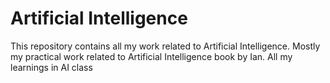 # Artificial Intelligence
This repository contains all my work related to Artificial Intelligence. 
Mostly my practical work related to Artificial Intelligence book by Ian.
All my learnings in AI class 
